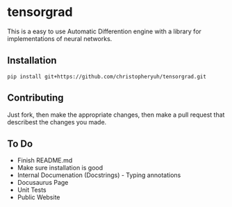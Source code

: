 # tensorgrad
This is a easy to use Automatic Differention engine with a library for implementations of neural networks.








## Installation

```
pip install git+https://github.com/christopheryuh/tensorgrad.git
```




## Contributing

Just fork, then make the appropriate changes, then make a pull request that describest the changes you made.



## To Do

* Finish README.md
* Make sure installation is good
* Internal Documenation (Docstrings) - Typing annotations
* Docusaurus Page
* Unit Tests
* Public Website
